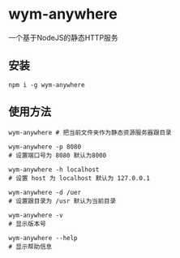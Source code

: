 # wym-anywhere

一个基于NodeJS的静态HTTP服务

## 安装

```
npm i -g wym-anywhere
```

## 使用方法

```
wym-anywhere # 把当前文件夹作为静态资源服务器跟目录

wym-anywhere -p 8080
# 设置端口号为 8080 默认为8000

wym-anywhere -h localhost
# 设置 host 为 localhost 默认为 127.0.0.1

wym-anywhere -d /uer
# 设置跟目录为 /usr 默认为当前目录

wym-anywhere -v
# 显示版本号

wym-anywhere --help
# 显示帮助信息
```
